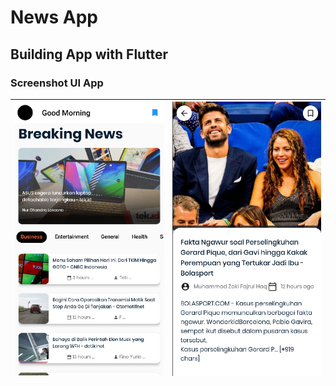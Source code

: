 # News App

## Building App with Flutter

### Screenshot UI App

|<img src=/images/ssnews.png/> | <img src=/images/ssdetail.png/> | 
|:--:|:--:|
